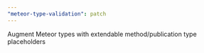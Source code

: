 ```yaml
---
"meteor-type-validation": patch
---
```


Augment Meteor types with extendable method/publication type placeholders
